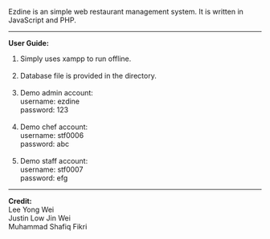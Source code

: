 Ezdine is an simple web restaurant management system. It is written in JavaScript and PHP. <hr>

**User Guide:**
  1. Simply uses xampp to run offline. <br><br>
  1. Database file is provided in the directory. <br><br>
  1. Demo admin account: <br>
    username: ezdine <br>
    password: 123 <br><br>
  1. Demo chef account: <br>
    username: stf0006 <br>
    password: abc <br><br>
  1. Demo staff account: <br>
    username: stf0007 <br>
    password: efg 
<hr>
    
**Credit:**<br> Lee Yong Wei<br>Justin Low Jin Wei<br>Muhammad Shafiq Fikri
